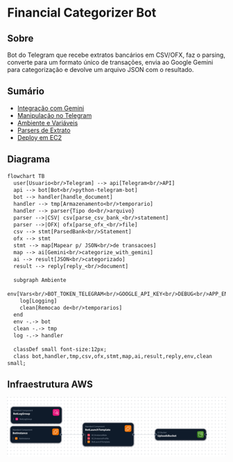 # Financial Categorizer Bot

## Sobre
Bot do Telegram que recebe extratos bancários em CSV/OFX, faz o parsing, converte para um formato único de transações, envia ao Google Gemini para categorização e devolve um arquivo JSON com o resultado.

## Sumário
- [Integração com Gemini](docs/GEMINI_INTEGRATION.md)
- [Manipulação no Telegram](docs/TELEGRAM_HANDLING.md)
- [Ambiente e Variáveis](docs/ENVIRONMENT.md)
- [Parsers de Extrato](docs/PARSERS.md)
 - [Deploy em EC2](docs/DEPLOY_EC2.md)

## Diagrama
```mermaid
flowchart TB
  user[Usuario<br/>Telegram] --> api[Telegram<br/>API]
  api --> bot[Bot<br/>python-telegram-bot]
  bot --> handler[handle_document]
  handler --> tmp[Armazenamento<br/>temporario]
  handler --> parser{Tipo do<br/>arquivo}
  parser -->|CSV| csv[parse_csv_bank_<br/>statement]
  parser -->|OFX| ofx[parse_ofx_<br/>file]
  csv --> stmt[ParsedBank<br/>Statement]
  ofx --> stmt
  stmt --> map[Mapear p/ JSON<br/>de transacoes]
  map --> ai[Gemini<br/>categorize_with_gemini]
  ai --> result[JSON<br/>categorizado]
  result --> reply[reply_<br/>document]

  subgraph Ambiente
    env[Vars<br/>BOT_TOKEN_TELEGRAM<br/>GOOGLE_API_KEY<br/>DEBUG<br/>APP_ENV]
    log[Logging]
    clean[Remocao de<br/>temporarios]
  end
  env -.-> bot
  clean -.-> tmp
  log -.-> handler

  classDef small font-size:12px;
  class bot,handler,tmp,csv,ofx,stmt,map,ai,result,reply,env,clean small;
```

## Infraestrutura AWS
![Infraestrutura AWS](docs/assets/aws-infrastructure.png)
